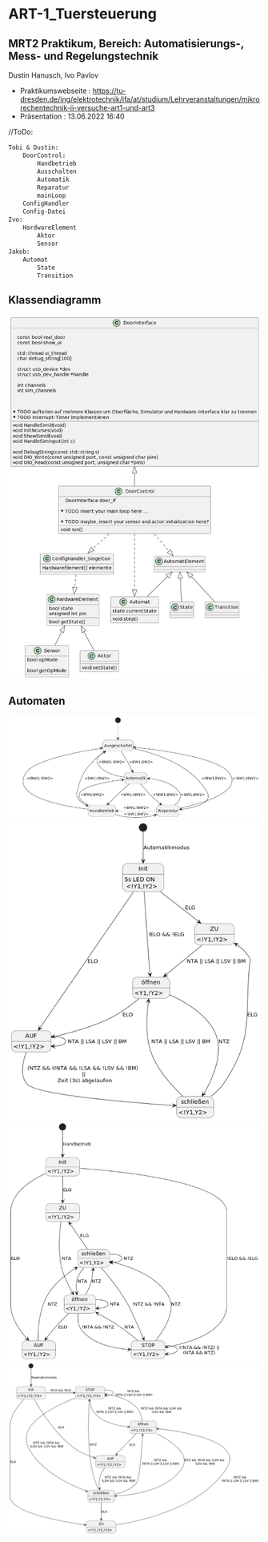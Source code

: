 # ART-1_Tuersteuerung
## MRT2 Praktikum, Bereich: Automatisierungs-, Mess- und Regelungstechnik

Dustin Hanusch, Ivo Pavlov

* Praktikumswebseite : https://tu-dresden.de/ing/elektrotechnik/ifa/at/studium/Lehrveranstaltungen/mikrorechentechnik-ii-versuche-art1-und-art3
* Präsentation : 13.06.2022 16:40

//ToDo:

    Tobi & Dustin:
        DoorControl:
            Handbetrieb
            Ausschalten
            Automatik
            Reparatur
            mainLoop
        ConfigHandler
        Config-Datei
    Ivo:
        HardwareElement
            Aktor
            Sensor
    Jakob:
        Automat
            State
            Transition



## Klassendiagramm
![Klassendiagramm](UML/ClassDiagram.png )

## Automaten
![Betriebsauswahl](UML/Automat_Betriebsauswahl.png)
![Automatik](UML/Automat_Automatik.png)
![Handbetrieb](UML/Automat_Handbetrieb.png)
![Reperaturmodus](UML/Automat_Reperatur.png)
